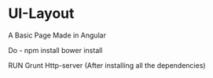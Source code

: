 # UI-Layout

A Basic Page Made in Angular

Do - 
      npm install 
      bower install

RUN Grunt Http-server (After installing all the dependencies)
